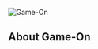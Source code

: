 ![Game-On](https://res.cloudinary.com/dy3h28fqw/image/upload/v1585113432/game-on/Logos/Logo-square_zq6mq3.png)

## About Game-On

